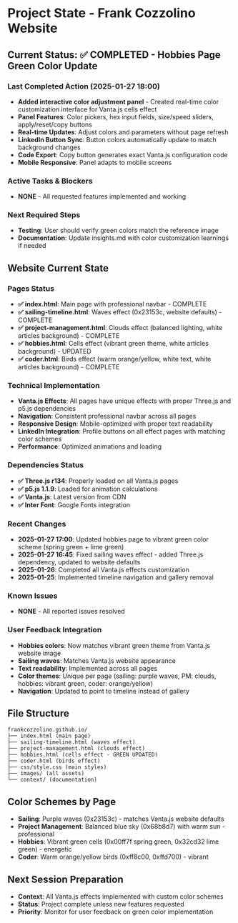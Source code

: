 # Project State - Frank Cozzolino Website

## Current Status: ✅ COMPLETED - Hobbies Page Green Color Update

### Last Completed Action (2025-01-27 18:00)
- **Added interactive color adjustment panel** - Created real-time color customization interface for Vanta.js cells effect
- **Panel Features**: Color pickers, hex input fields, size/speed sliders, apply/reset/copy buttons
- **Real-time Updates**: Adjust colors and parameters without page refresh
- **LinkedIn Button Sync**: Button colors automatically update to match background changes
- **Code Export**: Copy button generates exact Vanta.js configuration code
- **Mobile Responsive**: Panel adapts to mobile screens

### Active Tasks & Blockers
- **NONE** - All requested features implemented and working

### Next Required Steps
- **Testing**: User should verify green colors match the reference image
- **Documentation**: Update insights.md with color customization learnings if needed

## Website Current State

### Pages Status
- **✅ index.html**: Main page with professional navbar - COMPLETE
- **✅ sailing-timeline.html**: Waves effect (0x23153c, website defaults) - COMPLETE
- **✅ project-management.html**: Clouds effect (balanced lighting, white articles background) - COMPLETE  
- **✅ hobbies.html**: Cells effect (vibrant green theme, white articles background) - UPDATED
- **✅ coder.html**: Birds effect (warm orange/yellow, white text, white articles background) - COMPLETE

### Technical Implementation
- **Vanta.js Effects**: All pages have unique effects with proper Three.js and p5.js dependencies
- **Navigation**: Consistent professional navbar across all pages
- **Responsive Design**: Mobile-optimized with proper text readability
- **LinkedIn Integration**: Profile buttons on all effect pages with matching color schemes
- **Performance**: Optimized animations and loading

### Dependencies Status
- **✅ Three.js r134**: Properly loaded on all Vanta.js pages
- **✅ p5.js 1.1.9**: Loaded for animation calculations
- **✅ Vanta.js**: Latest version from CDN
- **✅ Inter Font**: Google Fonts integration

### Recent Changes
- **2025-01-27 17:00**: Updated hobbies page to vibrant green color scheme (spring green + lime green)
- **2025-01-27 16:45**: Fixed sailing waves effect - added Three.js dependency, updated to website defaults
- **2025-01-26**: Completed all Vanta.js effects customization
- **2025-01-25**: Implemented timeline navigation and gallery removal

### Known Issues
- **NONE** - All reported issues resolved

### User Feedback Integration
- **Hobbies colors**: Now matches vibrant green theme from Vanta.js website image
- **Sailing waves**: Matches Vanta.js website appearance
- **Text readability**: Implemented across all pages
- **Color themes**: Unique per page (sailing: purple waves, PM: clouds, hobbies: vibrant green, coder: orange/yellow)
- **Navigation**: Updated to point to timeline instead of gallery

## File Structure
```
frankcozzolino.github.io/
├── index.html (main page)
├── sailing-timeline.html (waves effect)
├── project-management.html (clouds effect)
├── hobbies.html (cells effect - GREEN UPDATED)
├── coder.html (birds effect)
├── css/style.css (main styles)
├── images/ (all assets)
└── context/ (documentation)
```

## Color Schemes by Page
- **Sailing**: Purple waves (0x23153c) - matches Vanta.js website defaults
- **Project Management**: Balanced blue sky (0x68b8d7) with warm sun - professional
- **Hobbies**: Vibrant green cells (0x00ff7f spring green, 0x32cd32 lime green) - energetic
- **Coder**: Warm orange/yellow birds (0xff8c00, 0xffd700) - vibrant

## Next Session Preparation
- **Context**: All Vanta.js effects implemented with custom color schemes
- **Status**: Project complete unless new features requested
- **Priority**: Monitor for user feedback on green color implementation